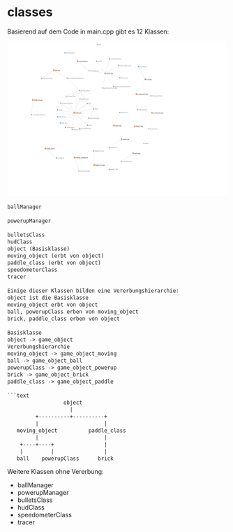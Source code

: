 # classes

Basierend auf dem Code in main.cpp gibt es 12 Klassen:

![classes](class-diagram.png)

```text
ballManager

powerupManager

bulletsClass
hudClass
object (Basisklasse)
moving_object (erbt von object)
paddle_class (erbt von object)
speedometerClass
tracer

Einige dieser Klassen bilden eine Vererbungshierarchie:
object ist die Basisklasse
moving_object erbt von object
ball, powerupClass erben von moving_object
brick, paddle_class erben von object

Basisklasse
object -> game_object
Vererbungshierarchie
moving_object -> game_object_moving
ball -> game_object_ball
powerupClass -> game_object_powerup
brick -> game_object_brick
paddle_class -> game_object_paddle

```text
                  object
                    |
         +----------+----------+
         |                     |
   moving_object          paddle_class
         |                     |
    +----+----+                |
    |         |                |
   ball    powerupClass      brick
```

Weitere Klassen ohne Vererbung:
- ballManager
- powerupManager
- bulletsClass
- hudClass
- speedometerClass
- tracer
